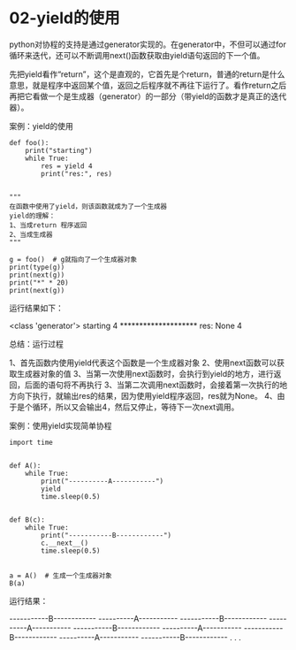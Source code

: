 # 02-yield的使用


python对协程的支持是通过generator实现的。在generator中，不但可以通过for循环来迭代，还可以不断调用next()函数获取由yield语句返回的下一个值。

先把yield看作“return”，这个是直观的，它首先是个return，普通的return是什么意思，就是程序中返回某个值，返回之后程序就不再往下运行了。看作return之后再把它看做一个是生成器（generator）的一部分（带yield的函数才是真正的迭代器）。



案例：yield的使用

```
def foo():
    print("starting")
    while True:
        res = yield 4
        print("res:", res)


"""
在函数中使用了yield，则该函数就成为了一个生成器
yield的理解：
1、当成return 程序返回
2、当成生成器
"""

g = foo()  # g就指向了一个生成器对象
print(type(g))
print(next(g))
print("*" * 20)
print(next(g))

```

运行结果如下：

<class 'generator'>
starting
4
\********************
res: None
4


总结：运行过程

1、首先函数内使用yield代表这个函数是一个生成器对象
2、使用next函数可以获取生成器对象的值
3、当第一次使用next函数时，会执行到yield的地方，进行返回，后面的语句将不再执行
3、当第二次调用next函数时，会接着第一次执行的地方向下执行，就输出res的结果，因为使用yield程序返回，res就为None。
4、由于是个循环，所以又会输出4，然后又停止，等待下一次next调用。




案例：使用yield实现简单协程

```
import time


def A():
    while True:
        print("----------A-----------")
        yield
        time.sleep(0.5)


def B(c):
    while True:
        print("-----------B------------")
        c.__next__()
        time.sleep(0.5)


a = A()  # 生成一个生成器对象
B(a)
```

运行结果：

-----------B------------
----------A-----------
-----------B------------
----------A-----------
-----------B------------
----------A-----------
-----------B------------
----------A-----------
-----------B------------
.
.
.